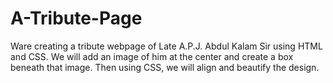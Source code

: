 # A-Tribute-Page
Ware creating a tribute webpage of Late A.P.J. Abdul Kalam Sir using HTML and CSS. We will add an image of him at the center and create a box beneath that image. Then using CSS, we will align and beautify the design. 
